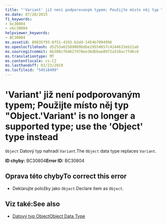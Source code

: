 ```yaml
---
title: "'Variant' již není podporovaným typem; Použijte místo něj typ \"Object."
ms.date: 07/20/2015
f1_keywords:
- bc30804
- vbc30804
helpviewer_keywords:
- BC30804
ms.assetid: 89835f93-6f51-4193-b2dd-1454b7094996
ms.openlocfilehash: d5253a62589889bdbe29554657c4244633eb21ab
ms.sourcegitcommit: 6b308cf6d627d78ee36dbbae8972a310ac7fd6c8
ms.translationtype: MT
ms.contentlocale: cs-CZ
ms.lasthandoff: 01/23/2019
ms.locfileid: "54518499"
---
```

# <a name="variant-is-no-longer-a-supported-type-use-the-object-type-instead"></a><span data-ttu-id="925d6-102">'Variant' již není podporovaným typem; Použijte místo něj typ "Object.</span><span class="sxs-lookup"><span data-stu-id="925d6-102">'Variant' is no longer a supported type; use the 'Object' type instead</span></span>
<span data-ttu-id="925d6-103">`Object` Datový typ nahradí `Variant`.</span><span class="sxs-lookup"><span data-stu-id="925d6-103">The `Object` data type replaces `Variant`.</span></span>  
  
 <span data-ttu-id="925d6-104">**ID chyby:** BC30804</span><span class="sxs-lookup"><span data-stu-id="925d6-104">**Error ID:** BC30804</span></span>  
  
## <a name="to-correct-this-error"></a><span data-ttu-id="925d6-105">Oprava této chyby</span><span class="sxs-lookup"><span data-stu-id="925d6-105">To correct this error</span></span>  
  
-   <span data-ttu-id="925d6-106">Deklarujte položky jako `Object`.</span><span class="sxs-lookup"><span data-stu-id="925d6-106">Declare item as `Object`.</span></span>  
  
## <a name="see-also"></a><span data-ttu-id="925d6-107">Viz také:</span><span class="sxs-lookup"><span data-stu-id="925d6-107">See also</span></span>
- [<span data-ttu-id="925d6-108">Datový typ Object</span><span class="sxs-lookup"><span data-stu-id="925d6-108">Object Data Type</span></span>](../../visual-basic/language-reference/data-types/object-data-type.md)

